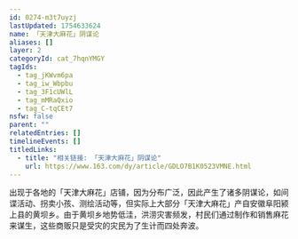 ```yaml
---
id: 0274-m3t7uyzj
lastUpdated: 1754633624
name: 「天津大麻花」阴谋论
aliases: []
layer: 2
categoryId: cat_7hqnYMGY
tagIds:
  - tag_jKWvm6pa
  - tag_iw_Wbpbu
  - tag_3F1cUWlL
  - tag_mMRaQxio
  - tag_C-tqCEt7
nsfw: false
parent: ""
relatedEntries: []
timelineEvents: []
titledLinks:
  - title: "相关链接: 「天津大麻花」阴谋论"
    url: https://www.163.com/dy/article/GDLO7B1K0523VMNE.html
---
```


出现于各地的「天津大麻花」店铺，因为分布广泛，因此产生了诸多阴谋论，如间谍活动、拐卖小孩、测绘活动等，但实际上大部分「天津大麻花」产自安徽阜阳颍上县的黄坝乡。由于黄坝乡地势低洼，洪涝灾害频发，村民们通过制作和销售麻花来谋生，这些商贩只是受灾的灾民为了生计而四处奔波。